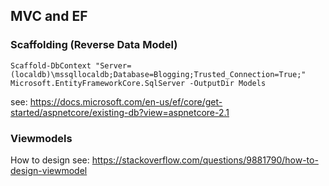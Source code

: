 ## MVC and EF

### Scaffolding (Reverse Data Model)
```
Scaffold-DbContext "Server=(localdb)\mssqllocaldb;Database=Blogging;Trusted_Connection=True;" Microsoft.EntityFrameworkCore.SqlServer -OutputDir Models
```
see: https://docs.microsoft.com/en-us/ef/core/get-started/aspnetcore/existing-db?view=aspnetcore-2.1


### Viewmodels

How to design
see: https://stackoverflow.com/questions/9881790/how-to-design-viewmodel
